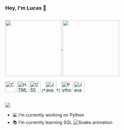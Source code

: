 ### Hey, I'm Lucas 👋

##

<a href="https://github.com/lucasprad05/github-readme-stats">
  <img height="180cm" align="center" src="https://github-readme-stats.vercel.app/api?username=lucasprad05&show_icons=true&theme=codeSTACKr" />
</a>
<a href="https://github.com/lucasprad05/github-readme-stats">
  <img height="180cm" align="center" src="https://github-readme-stats.vercel.app/api/top-langs/?username=lucasprad05&layout=compact&theme=codeSTACKr" />
</a>

<div style="display: inline_block"><br>
  <img alt="C" height="35" width"45" src="https://cdn.jsdelivr.net/gh/devicons/devicon/icons/c/c-original.svg">
  <img alt="HTML" height="35" width"45" src="https://cdn.jsdelivr.net/gh/devicons/devicon/icons/html5/html5-original.svg">
  <img alt="CSS" height="35" width"45" src="https://cdn.jsdelivr.net/gh/devicons/devicon/icons/css3/css3-original.svg">
  /*<img alt="JavaScript" height="35" width"45" src="https://cdn.jsdelivr.net/gh/devicons/devicon/icons/javascript/javascript-original.svg">*/
  <img alt="Python" height="35" width"45" src="https://cdn.jsdelivr.net/gh/devicons/devicon/icons/python/python-original.svg">
  <img alt="Java" height="35" width"45" src="https://cdn.jsdelivr.net/gh/devicons/devicon/icons/java/java-original.svg"> 
</div>

##

<a href="https://www.linkedin.com/in/lucas-prado-249697251" target="_blank"><img src="https://img.shields.io/badge/LinkedIn-0077B5?style=for-the-badge&logo=linkedin&logoColor=white" target="_blank"> </a>

- 💻 I’m currently working on Python
- 📚 I’m currently learning SQL
![Snake animation](https://github.com/lucasprad05/lucasprad05/blob/output/github-contribution-grid-snake.svg)
